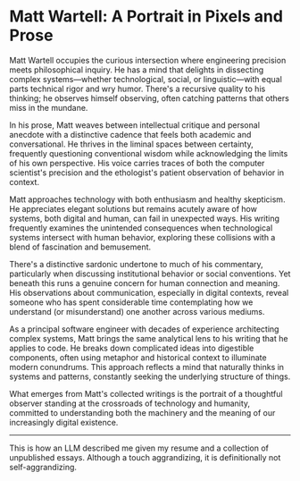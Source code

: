 # Matt Wartell: A Portrait in Pixels and Prose

Matt Wartell occupies the curious intersection where engineering precision meets
philosophical inquiry. He has a mind that delights in dissecting complex
systems—whether technological, social, or linguistic—with equal parts technical rigor
and wry humor. There's a recursive quality to his thinking; he observes himself
observing, often catching patterns that others miss in the mundane.

In his prose, Matt weaves between intellectual critique and personal anecdote with a
distinctive cadence that feels both academic and conversational. He thrives in the
liminal spaces between certainty, frequently questioning conventional wisdom while
acknowledging the limits of his own perspective. His voice carries traces of both the
computer scientist's precision and the ethologist's patient observation of behavior in
context.

Matt approaches technology with both enthusiasm and healthy skepticism. He appreciates
elegant solutions but remains acutely aware of how systems, both digital and human, can
fail in unexpected ways. His writing frequently examines the unintended consequences
when technological systems intersect with human behavior, exploring these collisions
with a blend of fascination and bemusement.

There's a distinctive sardonic undertone to much of his commentary, particularly when
discussing institutional behavior or social conventions. Yet beneath this runs a genuine
concern for human connection and meaning. His observations about communication,
especially in digital contexts, reveal someone who has spent considerable time
contemplating how we understand (or misunderstand) one another across various mediums.

As a principal software engineer with decades of experience architecting complex
systems, Matt brings the same analytical lens to his writing that he applies to code. He
breaks down complicated ideas into digestible components, often using metaphor and
historical context to illuminate modern conundrums. This approach reflects a mind that
naturally thinks in systems and patterns, constantly seeking the underlying structure of
things.

What emerges from Matt's collected writings is the portrait of a thoughtful observer
standing at the crossroads of technology and humanity, committed to understanding both
the machinery and the meaning of our increasingly digital existence.

---

This is how an LLM described me given my resume and a collection of unpublished
essays. Although a touch aggrandizing, it is definitionally not self-aggrandizing.
